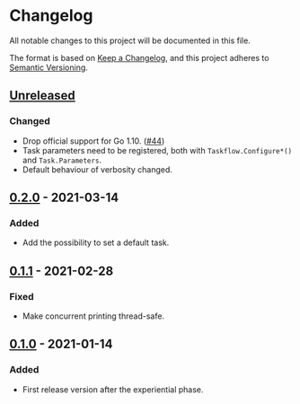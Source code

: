 # Changelog

All notable changes to this project will be documented in this file.

The format is based on [Keep a Changelog](https://keepachangelog.com/en/1.0.0/),
and this project adheres to [Semantic Versioning](https://semver.org/spec/v2.0.0.html).

## [Unreleased](https://github.com/pellared/taskflow/compare/v0.2.0...HEAD)

### Changed

- Drop official support for Go 1.10. ([#44](https://github.com/pellared/taskflow/pull/44))
- Task parameters need to be registered, both with `Taskflow.Configure*()` and `Task.Parameters`.
- Default behaviour of verbosity changed.

## [0.2.0](https://github.com/pellared/taskflow/compare/v0.1.1...v0.2.0) - 2021-03-14

### Added

- Add the possibility to set a default task.

## [0.1.1](https://github.com/pellared/taskflow/compare/v0.1.0...v0.1.1) - 2021-02-28

### Fixed

- Make concurrent printing thread-safe.

## [0.1.0](https://github.com/pellared/taskflow/releases/tag/v0.1.0) - 2021-01-14

### Added

- First release version after the experiential phase.
